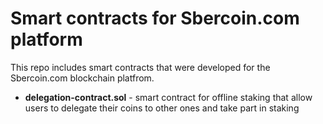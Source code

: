 # Smart contracts for Sbercoin.com platform

This repo includes smart contracts that were developed for the Sbercoin.com blockchain platfrom.


<ul>
<li><b>delegation-contract.sol</b> - smart contract for offline staking that allow users to delegate their coins to other ones and take part in staking</li>
</ul>
